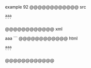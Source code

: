 example 92
@@@@@@@@@@@@ src
````
aaa
```
``````
@@@@@@@@@@@@ xml
<?xml version="1.0" encoding="UTF-8"?>
<!DOCTYPE document SYSTEM "CommonMark.dtd">
<document xmlns="http://commonmark.org/xml/1.0">
  <code_block>aaa
```
</code_block>
</document>
@@@@@@@@@@@@ html
<pre><code>aaa
```
</code></pre>
@@@@@@@@@@@@
